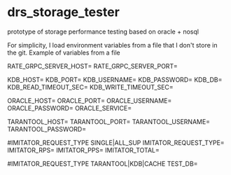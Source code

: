 # drs_storage_tester
prototype of storage performance testing based on oracle + nosql

For simplicity, I load environment variables from a file that I don't store in the git.
Example of variables from a file

RATE_GRPC_SERVER_HOST=
RATE_GRPC_SERVER_PORT=

KDB_HOST=
KDB_PORT=
KDB_USERNAME=
KDB_PASSWORD=
KDB_DB=
KDB_READ_TIMEOUT_SEC=
KDB_WRITE_TIMEOUT_SEC=

ORACLE_HOST=
ORACLE_PORT=
ORACLE_USERNAME=
ORACLE_PASSWORD=
ORACLE_SERVICE=

TARANTOOL_HOST=
TARANTOOL_PORT=
TARANTOOL_USERNAME=
TARANTOOL_PASSWORD=

#IMITATOR_REQUEST_TYPE SINGLE|ALL_SUP
IMITATOR_REQUEST_TYPE=
IMITATOR_RPS=
IMITATOR_PPS=
IMITATOR_TOTAL=

#IMITATOR_REQUEST_TYPE TARANTOOL|KDB|CACHE
TEST_DB=